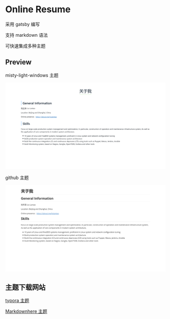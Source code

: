 # Online Resume

采用 gatsby 编写

支持 markdown 语法

可快速集成多种主题

## Preview

misty-light-windows 主题

![misty-light-windows](./assets/images/misty-light-windows.png)

github 主题

![github](./assets/images/github.png)

## 主题下载网站

[typora 主题](http://theme.typora.io/)

[Markdownhere 主题](https://gist.github.com/xiaolai/aa190255b7dde302d10208ae247fc9f2)
